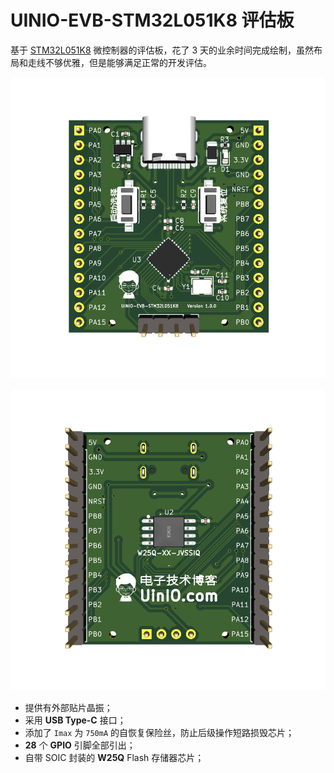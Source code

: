 # UINIO-EVB-STM32L051K8 评估板

基于 [STM32L051K8](https://www.st.com/en/microcontrollers-microprocessors/stm32l051k8.html) 微控制器的评估板，花了 3 天的业余时间完成绘制，虽然布局和走线不够优雅，但是能够满足正常的开发评估。

![](./Images/PCB-3D-1.png)

![](./Images/PCB-3D-2.png)

- 提供有外部贴片晶振；
- 采用 **USB Type-C** 接口；
- 添加了 `Imax` 为 `750mA` 的自恢复保险丝，防止后级操作短路损毁芯片；
- **28** 个 **GPIO** 引脚全部引出；
- 自带 SOIC 封装的 **W25Q** Flash 存储器芯片；
